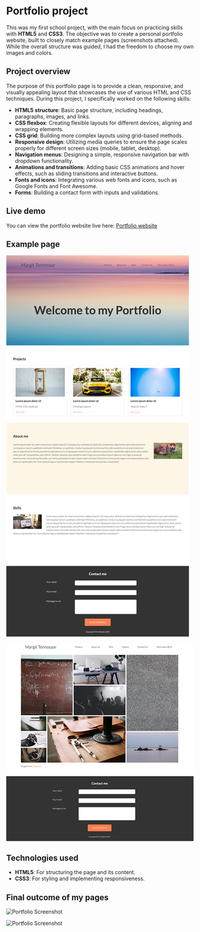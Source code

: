 # Portfolio project

This was my first school project, with the main focus on practicing skills with **HTML5** and **CSS3**. The objective was to create a personal portfolio website, built to closely match example pages (screenshots attached). While the overall structure was guided, I had the freedom to choose my own images and colors.

## Project overview

The purpose of this portfolio page is to provide a clean, responsive, and visually appealing layout that showcases the use of various HTML and CSS techniques. During this project, I specifically worked on the following skills:

- **HTML5 structure**: Basic page structure, including headings, paragraphs, images, and links.
- **CSS flexbox**: Creating flexible layouts for different devices, aligning and wrapping elements.
- **CSS grid**: Building more complex layouts using grid-based methods.
- **Responsive design**: Utilizing media queries to ensure the page scales properly for different screen sizes (mobile, tablet, desktop).
- **Navigation menus**: Designing a simple, responsive navigation bar with dropdown functionality.
- **Animations and transitions**: Adding basic CSS animations and hover effects, such as sliding transitions and interactive buttons.
- **Fonts and icons**: Integrating various web fonts and icons, such as Google Fonts and Font Awesome.
- **Forms**: Building a contact form with inputs and validations.

## Live demo

You can view the portfolio website live here: [Portfolio website](https://saima445.github.io/portfolio-saima)

## Example page

![Portfolio Example Screenshot](./images/portfolio_example.png)

![Portfolio Example Screenshot](./images/portfolio_example_gallery.png)

## Technologies used

- **HTML5**: For structuring the page and its content.
- **CSS3**: For styling and implementing responsiveness.

## Final outcome of my pages

![Portfolio Screenshot](./images/portfolio-front_page.png)

![Portfolio Screenshot](./images/portfolio-gallery_page.png)

